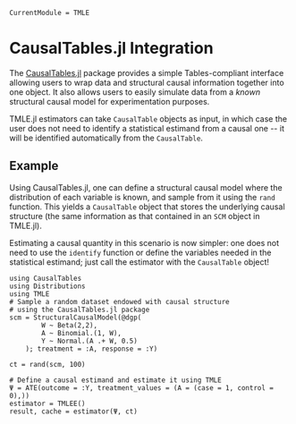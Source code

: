 ```@meta
CurrentModule = TMLE
```

# CausalTables.jl Integration

The [CausalTables.jl](https://salbalkus.github.io/CausalTables.jl/dev/) package provides a simple Tables-compliant interface allowing users to wrap data and structural causal information together into one object. It also allows users to easily simulate data from a *known* structural causal model for experimentation purposes.

TMLE.jl estimators can take `CausalTable` objects as input, in which case the user does not need to identify a statistical estimand from a causal one -- it will be identified automatically from the `CausalTable`. 

## Example

Using CausalTables.jl, one can define a structural causal model where the distribution of each variable is known, and sample from it using the `rand` function. This yields a `CausalTable` object that stores the underlying causal structure (the same information as that contained in an `SCM` object in TMLE.jl). 

Estimating a causal quantity in this scenario is now simpler: one does not need to use the `identify` function or define the variables needed in the statistical estimand; just call the estimator with the `CausalTable` object!


```@example scm
using CausalTables
using Distributions
using TMLE
# Sample a random dataset endowed with causal structure
# using the CausalTables.jl package
scm = StructuralCausalModel(@dgp(
        W ~ Beta(2,2),
        A ~ Binomial.(1, W),
        Y ~ Normal.(A .+ W, 0.5)
    ); treatment = :A, response = :Y)

ct = rand(scm, 100)

# Define a causal estimand and estimate it using TMLE
Ψ = ATE(outcome = :Y, treatment_values = (A = (case = 1, control = 0),))
estimator = TMLEE()
result, cache = estimator(Ψ, ct)
```

